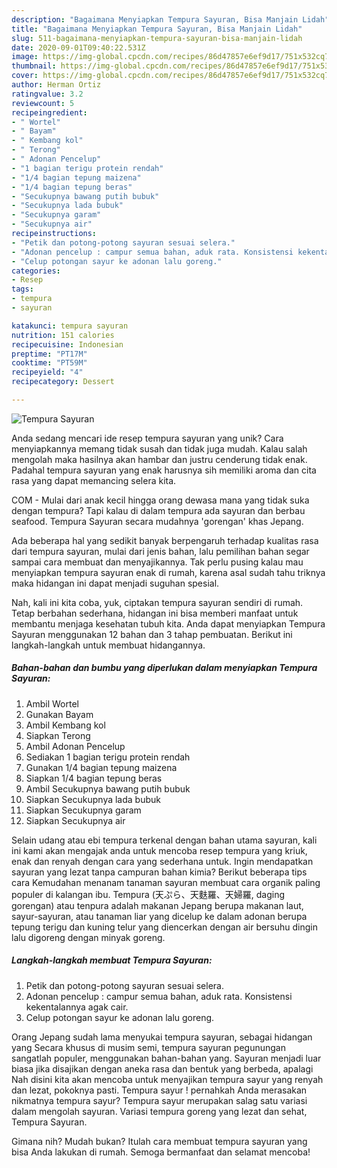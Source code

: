 ```yaml
---
description: "Bagaimana Menyiapkan Tempura Sayuran, Bisa Manjain Lidah"
title: "Bagaimana Menyiapkan Tempura Sayuran, Bisa Manjain Lidah"
slug: 511-bagaimana-menyiapkan-tempura-sayuran-bisa-manjain-lidah
date: 2020-09-01T09:40:22.531Z
image: https://img-global.cpcdn.com/recipes/86d47857e6ef9d17/751x532cq70/tempura-sayuran-foto-resep-utama.jpg
thumbnail: https://img-global.cpcdn.com/recipes/86d47857e6ef9d17/751x532cq70/tempura-sayuran-foto-resep-utama.jpg
cover: https://img-global.cpcdn.com/recipes/86d47857e6ef9d17/751x532cq70/tempura-sayuran-foto-resep-utama.jpg
author: Herman Ortiz
ratingvalue: 3.2
reviewcount: 5
recipeingredient:
- " Wortel"
- " Bayam"
- " Kembang kol"
- " Terong"
- " Adonan Pencelup"
- "1 bagian terigu protein rendah"
- "1/4 bagian tepung maizena"
- "1/4 bagian tepung beras"
- "Secukupnya bawang putih bubuk"
- "Secukupnya lada bubuk"
- "Secukupnya garam"
- "Secukupnya air"
recipeinstructions:
- "Petik dan potong-potong sayuran sesuai selera."
- "Adonan pencelup : campur semua bahan, aduk rata. Konsistensi kekentalannya agak cair."
- "Celup potongan sayur ke adonan lalu goreng."
categories:
- Resep
tags:
- tempura
- sayuran

katakunci: tempura sayuran 
nutrition: 151 calories
recipecuisine: Indonesian
preptime: "PT17M"
cooktime: "PT59M"
recipeyield: "4"
recipecategory: Dessert

---
```



![Tempura Sayuran](https://img-global.cpcdn.com/recipes/86d47857e6ef9d17/751x532cq70/tempura-sayuran-foto-resep-utama.jpg)

Anda sedang mencari ide resep tempura sayuran yang unik? Cara menyiapkannya memang tidak susah dan tidak juga mudah. Kalau salah mengolah maka hasilnya akan hambar dan justru cenderung tidak enak. Padahal tempura sayuran yang enak harusnya sih memiliki aroma dan cita rasa yang dapat memancing selera kita.

COM - Mulai dari anak kecil hingga orang dewasa mana yang tidak suka dengan tempura? Tapi kalau di dalam tempura ada sayuran dan berbau seafood. Tempura Sayuran secara mudahnya &#39;gorengan&#39; khas Jepang.

Ada beberapa hal yang sedikit banyak berpengaruh terhadap kualitas rasa dari tempura sayuran, mulai dari jenis bahan, lalu pemilihan bahan segar sampai cara membuat dan menyajikannya. Tak perlu pusing kalau mau menyiapkan tempura sayuran enak di rumah, karena asal sudah tahu triknya maka hidangan ini dapat menjadi suguhan spesial.


Nah, kali ini kita coba, yuk, ciptakan tempura sayuran sendiri di rumah. Tetap berbahan sederhana, hidangan ini bisa memberi manfaat untuk membantu menjaga kesehatan tubuh kita. Anda dapat menyiapkan Tempura Sayuran menggunakan 12 bahan dan 3 tahap pembuatan. Berikut ini langkah-langkah untuk membuat hidangannya.

<!--inarticleads1-->

##### Bahan-bahan dan bumbu yang diperlukan dalam menyiapkan Tempura Sayuran:

1. Ambil  Wortel
1. Gunakan  Bayam
1. Ambil  Kembang kol
1. Siapkan  Terong
1. Ambil  Adonan Pencelup
1. Sediakan 1 bagian terigu protein rendah
1. Gunakan 1/4 bagian tepung maizena
1. Siapkan 1/4 bagian tepung beras
1. Ambil Secukupnya bawang putih bubuk
1. Siapkan Secukupnya lada bubuk
1. Siapkan Secukupnya garam
1. Siapkan Secukupnya air


Selain udang atau ebi tempura terkenal dengan bahan utama sayuran, kali ini kami akan mengajak anda untuk mencoba resep tempura yang kriuk, enak dan renyah dengan cara yang sederhana untuk. Ingin mendapatkan sayuran yang lezat tanpa campuran bahan kimia? Berikut beberapa tips cara Kemudahan menanam tanaman sayuran membuat cara organik paling populer di kalangan ibu. Tempura (天ぷら、天麩羅、天婦羅, daging gorengan) atau tenpura adalah makanan Jepang berupa makanan laut, sayur-sayuran, atau tanaman liar yang dicelup ke dalam adonan berupa tepung terigu dan kuning telur yang diencerkan dengan air bersuhu dingin lalu digoreng dengan minyak goreng. 

<!--inarticleads2-->

##### Langkah-langkah membuat Tempura Sayuran:

1. Petik dan potong-potong sayuran sesuai selera.
1. Adonan pencelup : campur semua bahan, aduk rata. Konsistensi kekentalannya agak cair.
1. Celup potongan sayur ke adonan lalu goreng.


Orang Jepang sudah lama menyukai tempura sayuran, sebagai hidangan yang Secara khusus di musim semi, tempura sayuran pegunungan sangatlah populer, menggunakan bahan-bahan yang. Sayuran menjadi luar biasa jika disajikan dengan aneka rasa dan bentuk yang berbeda, apalagi Nah disini kita akan mencoba untuk menyajikan tempura sayur yang renyah dan lezat, pokoknya pasti. Tempura sayur ! pernahkah Anda merasakan nikmatnya tempura sayur? Tempura sayur merupakan salag satu variasi dalam mengolah sayuran. Variasi tempura goreng yang lezat dan sehat, Tempura Sayuran. 

Gimana nih? Mudah bukan? Itulah cara membuat tempura sayuran yang bisa Anda lakukan di rumah. Semoga bermanfaat dan selamat mencoba!
